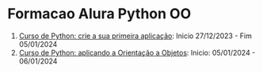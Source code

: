 # Formacao Alura Python OO

1. [Curso de Python: crie a sua primeira aplicação](https://cursos.alura.com.br/course/python-crie-sua-primeira-aplicacao): Inicio 27/12/2023 - Fim 05/01/2024
2. [Curso de Python: aplicando a Orientação a Objetos](https://cursos.alura.com.br/course/python-aplicando-orientacao-objetos): Inicio: 05/01/2024 - 06/01/2024
